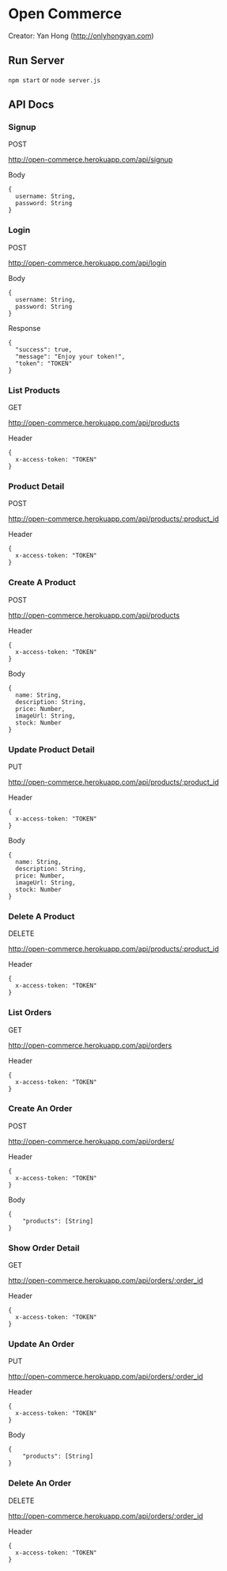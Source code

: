# Open Commerce

Creator: Yan Hong (http://onlyhongyan.com)

## Run Server

`npm start` or `node server.js`

## API Docs

### Signup
POST

http://open-commerce.herokuapp.com/api/signup

Body
```
{
  username: String,
  password: String
}
```

### Login
POST

http://open-commerce.herokuapp.com/api/login

Body
```
{
  username: String,
  password: String
}
```
Response
```
{
  "success": true,
  "message": "Enjoy your token!",
  "token": "TOKEN"
}
```

### List Products
GET

http://open-commerce.herokuapp.com/api/products

Header
```
{
  x-access-token: "TOKEN"
}
```

### Product Detail

POST

http://open-commerce.herokuapp.com/api/products/:product_id

Header
```
{
  x-access-token: "TOKEN"
}
```

### Create A Product
POST

http://open-commerce.herokuapp.com/api/products

Header
```
{
  x-access-token: "TOKEN"
}
```

Body
```
{
  name: String,
  description: String,
  price: Number,
  imageUrl: String,
  stock: Number
}
```

### Update Product Detail

PUT

http://open-commerce.herokuapp.com/api/products/:product_id

Header
```
{
  x-access-token: "TOKEN"
}
```
Body
```
{
  name: String,
  description: String,
  price: Number,
  imageUrl: String,
  stock: Number
}
```

### Delete A Product

DELETE

http://open-commerce.herokuapp.com/api/products/:product_id

Header
```
{
  x-access-token: "TOKEN"
}
```

### List Orders

GET

http://open-commerce.herokuapp.com/api/orders

Header
```
{
  x-access-token: "TOKEN"
}
```

### Create An Order

POST

http://open-commerce.herokuapp.com/api/orders/

Header
```
{
  x-access-token: "TOKEN"
}
```

Body
```
{
	"products": [String]
}
```

### Show Order Detail

GET

http://open-commerce.herokuapp.com/api/orders/:order_id

Header
```
{
  x-access-token: "TOKEN"
}
```

### Update An Order

PUT

http://open-commerce.herokuapp.com/api/orders/:order_id

Header
```
{
  x-access-token: "TOKEN"
}
```

Body
```
{
    "products": [String]
}
```

### Delete An Order

DELETE

http://open-commerce.herokuapp.com/api/orders/:order_id

Header
```
{
  x-access-token: "TOKEN"
}
```